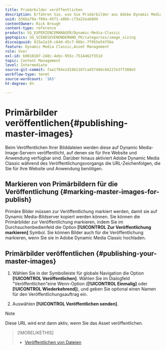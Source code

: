```yaml
---
title: Primärbilder veröffentlichen
description: Erfahren Sie, wie Sie Primärbilder aus Adobe Dynamic Media Classic veröffentlichen.
uuid: b56ba79a-f89a-45f1-a8bb-c73a22eab8d4
contentOwner: Rick Brough
content-type: reference
products: SG_EXPERIENCEMANAGER/Dynamic-Media-Classic
geptopics: SG_SCENESEVENONDEMAND_PK/categories/image_sizing
discoiquuid: 815e2a19-c64d-45c7-96bc-7f955e54f56e
feature: Dynamic Media Classic,Asset Management
role: User
exl-id: b0010107-248c-4ebc-955c-7514462f351d
topic: Content Management
level: Intermediate
source-git-commit: faa1784e1d19b1167cad5749dc04227e3ff388e5
workflow-type: tm+mt
source-wordcount: '163'
ht-degree: 6%

---
```


# Primärbilder veröffentlichen{#publishing-master-images}

Beim Veröffentlichen Ihrer Bilddateien werden diese auf Dynamic Media-Image-Servern veröffentlicht, auf denen sie für Ihre Website und Anwendung verfügbar sind. Darüber hinaus aktiviert Adobe Dynamic Media Classic während des Veröffentlichungsvorgangs die URL-Zeichenfolgen, die Sie für Ihre Website und Anwendung benötigen.

## Markieren von Primärbildern für die Veröffentlichung {#marking-master-images-for-publish}

Primäre Bilder müssen zur Veröffentlichung markiert werden, damit sie auf Dynamic Media-Bildserver kopiert werden können. Sie können die Primärbilder zur Veröffentlichung markieren, indem Sie im Durchsuchenbedienfeld die Option **[!UICONTROL Zur Veröffentlichung markieren]** Symbol. Sie können Bilder auch für die Veröffentlichung markieren, wenn Sie sie in Adobe Dynamic Media Classic hochladen.

## Primärbilder veröffentlichen {#publishing-your-master-images}

1. Wählen Sie in der Symbolleiste für globale Navigation die Option **[!UICONTROL Veröffentlichen]**. Wählen Sie im Dialogfeld &quot;Veröffentlichen&quot;eine Wenn-Option (**[!UICONTROL Einmalig]** oder **[!UICONTROL Wiederkehrend]**), und geben Sie optional einen Namen für den Veröffentlichungsauftrag ein.

1. Auswählen **[!UICONTROL Veröffentlichen senden]**.

>[!NOTE]
>
>Diese URL wird erst dann aktiv, wenn Sie das Asset veröffentlichen.

>[!MORELIKETHIS]
>
>* [Veröffentlichen von Dateien](publishing-files.md#publishing_files)
